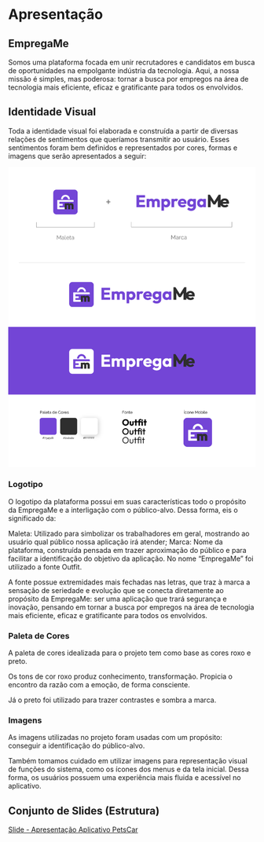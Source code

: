 # Apresentação

## EmpregaMe

Somos uma plataforma focada em unir recrutadores e candidatos em busca de oportunidades na empolgante indústria da tecnologia. Aqui, a nossa missão é simples, mas poderosa: tornar a busca por empregos na área de tecnologia mais eficiente, eficaz e gratificante para todos os envolvidos.

## Identidade Visual

Toda a identidade visual foi elaborada e construída a partir de diversas relações de sentimentos que queríamos transmitir ao usuário. Esses sentimentos foram bem definidos e representados por cores, formas e imagens que serão apresentados a seguir:

![Identidade PetsCar](/docs/img/identidade-empregame.png)

### Logotipo

O logotipo da plataforma possui em suas características todo o propósito da EmpregaMe e a interligação com o público-alvo. Dessa forma, eis o significado da:

Maleta: Utilizado para simbolizar os trabalhadores em geral, mostrando ao usuário qual público nossa aplicação irá atender;
Marca: Nome da plataforma, construída pensada em trazer aproximação do público e para facilitar a identificação do objetivo da aplicação.
No nome “EmpregaMe” foi utilizado a fonte Outfit.

A fonte possue extremidades mais fechadas nas letras, que traz à marca a sensação de seriedade e evolução que se conecta diretamente ao propósito da EmpregaMe: ser uma aplicação que trará segurança e inovação, pensando em tornar a busca por empregos na área de tecnologia mais eficiente, eficaz e gratificante para todos os envolvidos.

### Paleta de Cores

A paleta de cores idealizada para o projeto tem como base as cores roxo e preto.

Os tons de cor roxo produz conhecimento, transformação. Propicia o encontro da razão com a emoção, de forma consciente.

Já o preto foi utilizado para trazer contrastes e sombra a marca.

### Imagens

As imagens utilizadas no projeto foram usadas com um propósito: conseguir a identificação do público-alvo.

Também tomamos cuidado em utilizar imagens para representação visual de funções do sistema, como os ícones dos menus e da tela inicial. Dessa forma, os usuários possuem uma experiência mais fluida e acessível no aplicativo.

## Conjunto de Slides (Estrutura)

[Slide - Apresentação Aplicativo PetsCar](/presentation/EmpregaMe%20-%20Apresentação%20Slide.pdf)
